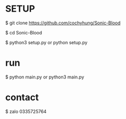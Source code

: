 # SETUP
$ git clone https://github.com/cochyhung/Sonic-Blood

$ cd Sonic-Blood

$ python3 setup.py or python setup.py

# run

$ python main.py or python3 main.py

# contact
$ zalo 0335725764
